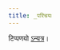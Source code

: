 ```yaml
---
title: _परिचयः
---
```


टिप्पणयो [ऽन्यत्र](https://docs.google.com/spreadsheets/d/1_Hokp6dvWReXvQyXpDXi8u-VEqrn0e5ZkspNpZAM7Vc/edit#gid=16)।

